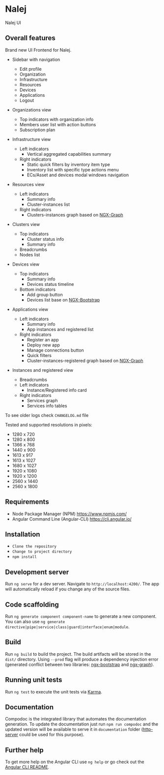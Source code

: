 # Nalej

Nalej UI

## Overall features

Brand new UI Frontend for Nalej.

- Sidebar with navigation
  - Edit profile
  - Organization
  - Infrastructure
  - Resources
  - Devices
  - Applications
  - Logout

- Organizations view
  - Top indicators with organization info
  - Members user list with action buttons
  - Subscription plan

- Infrastructure view
  - Left indicators
    - Vertical aggregated capabilities summary
  - Right indicators
    - Static quick filters by inventory item type
    - Inventory list with specific type actions menu
    - ECs/Asset and devices modal windows navigation

- Resources view
  - Left indicators
    - Summary info
    - Cluster-instances list
  - Right indicators
    - Clusters-instances graph based on [NGX-Graph](https://github.com/swimlane/ngx-graph)

- Clusters view
  - Top indicators
    - Cluster status info
    - Summary info
  - Breadcrumbs
  - Nodes list
  
- Devices view
  - Top indicators
    - Summary info
    - Devices status timeline
  - Bottom indicators
    - Add group button
    - Devices list base on [NGX-Bootstrap](https://valor-software.com/ngx-bootstrap/#/accordion)

- Applications view
  - Left indicators
    - Summary info
    - App instances and registered list
  - Right indicators
    - Register an app
    - Deploy new app
    - Manage connections button
    - Quick filters
    - Cluster-instances-registered graph based on [NGX-Graph](https://github.com/swimlane/ngx-graph)

- Instances and registered view
  - Breadcrumbs
  - Left indicators
    - Instance/Registered info card
  - Right indicators
    - Services graph
    - Services info tables

To see older logs check `CHANGELOG.md` file

Tested and supported resolutions in pixels:

- 1280 x 720
- 1280 x 800
- 1366 x 768
- 1440 x 900
- 1613 x 917
- 1613 x 1027
- 1680 x 1027
- 1920 x 1080
- 1920 x 1200
- 2560 x 1440
- 2560 x 1800

## Requirements

- Node Package Manager (NPM) https://www.npmjs.com/
- Angular Command Line (Angular-CLI) https://cli.angular.io/

## Installation

- `Clone the repository`
- `Change to project directory`
- `npm install`

## Development server

Run `ng serve` for a dev server. Navigate to `http://localhost:4200/`. The app will automatically reload if you change any of the source files.

## Code scaffolding

Run `ng generate component component-name` to generate a new component. You can also use `ng generate directive|pipe|service|class|guard|interface|enum|module`.

## Build

Run `ng build` to build the project. The build artifacts will be stored in the `dist/` directory. Using `--prod` flag will produce a dependency injection error (generated conflict between two libraries: [ngx-bootstrap](https://github.com/valor-software/ngx-bootstrap) and [ngx-graph](https://github.com/swimlane/ngx-graph)).

## Running unit tests

Run `ng test` to execute the unit tests via [Karma](https://karma-runner.github.io).

## Documentation

Compodoc is the integrated library that automates the documentation generation. To update the documentation just run `npm run compodoc` and the updated version will be available to serve it in `documentation` folder ([http-server](https://www.npmjs.com/package/http-server) could be used for this purpose).

## Further help

To get more help on the Angular CLI use `ng help` or go check out the [Angular CLI README](https://github.com/angular/angular-cli/blob/master/README.md).
